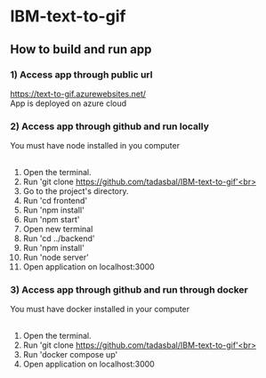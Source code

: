 # IBM-text-to-gif
## How to build and run app
### 1) Access app through public url
https://text-to-gif.azurewebsites.net/
<br>App is deployed on azure cloud
### 2) Access app through github and run locally
You must have node installed in you computer<br>
<br>
1. Open the terminal.<br>
2. Run 'git clone https://github.com/tadasbal/IBM-text-to-gif'<br>
3. Go to the project's directory.<br>
4. Run 'cd frontend'<br>
5. Run 'npm install'<br>
6. Run 'npm start'<br>
7. Open new terminal<br>
8. Run 'cd ../backend'<br>
9. Run 'npm install'<br>
10. Run 'node server'<br>
11. Open application on localhost:3000<br>
### 3) Access app through github and run through docker
You must have docker installed in your computer<br>
<br>
1. Open the terminal.<br>
2. Run 'git clone https://github.com/tadasbal/IBM-text-to-gif'<br>
3. Run 'docker compose up'<br>
4. Open application on localhost:3000<br>
